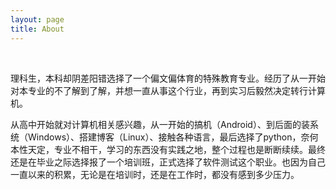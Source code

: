 ```yaml
---
layout: page
title: About
---
```



<br>


理科生，本科却阴差阳错选择了一个偏文偏体育的特殊教育专业。经历了从一开始对本专业的不了解到了解，并想一直从事这个行业，再到实习后毅然决定转行计算机。

从高中开始就对计算机相关感兴趣，从一开始的搞机（Android）、到后面的装系统（Windows）、搭建博客（Linux）、接触各种语言，最后选择了python，奈何本性天定，专业不相干，学习的东西没有实践之地，整个过程也是断断续续。最终还是在毕业之际选择报了一个培训班，正式选择了软件测试这个职业。也因为自己一直以来的积累，无论是在培训时，还是在工作时，都没有感到多少压力。

